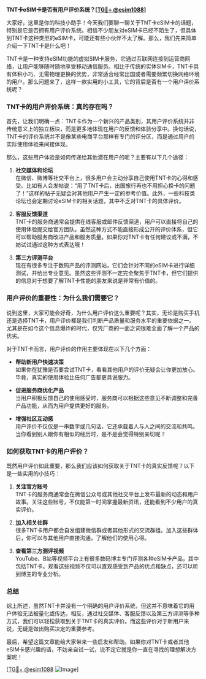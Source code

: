 **TNT卡eSIM卡是否有用户评价系统？[[TG💪+ @esim1088](https://t.me/s/esim1088)]**

大家好，这里是你的科技小助手！今天我们要聊一聊关于TNT卡eSIM卡的话题，特别是它是否拥有用户评价系统。相信不少朋友对eSIM卡已经不陌生了，但具体到TNT卡这种类型的eSIM卡，可能还有些小伙伴不太了解。那么，我们先来简单介绍一下TNT卡是什么吧！

TNT卡是一种支持eSIM功能的虚拟SIM卡服务，它通过互联网连接到运营商网络，让用户能够随时随地享受移动通信服务。相比于传统的实体SIM卡，TNT卡具有体积小巧、无需物理更换的优势，非常适合经常出国或者需要频繁切换网络环境的用户。那么问题来了，这样一款实用的小工具，它的背后是否有一个用户评价系统呢？

### TNT卡的用户评价系统：真的存在吗？

首先，让我们明确一点：TNT卡作为一个新兴的产品类别，其用户评价系统并非传统意义上的独立板块，而是更多地体现在用户的反馈和体验分享中。换句话说，TNT卡的评价系统并不是像某些电商平台那样有专门的评分区，而是通过用户的实际使用体验来间接体现。

那么，这些用户体验是如何传递给其他潜在用户的呢？主要有以下几个途径：

1. **社交媒体和论坛**  
   在微信、微博等社交平台上，很多用户会主动分享自己使用TNT卡的心得和感受。比如有人会发帖说：“用了TNT卡后，出国旅行再也不用担心换卡的问题了！”这样的帖子无疑会对其他用户产生一定的参考价值。此外，一些科技类论坛也会定期讨论eSIM卡的相关话题，其中不乏对TNT卡的具体评价。

2. **客服反馈渠道**  
   TNT卡的服务商通常会提供在线客服或邮件反馈渠道，用户可以直接将自己的使用体验提交给官方团队。虽然这种方式不能直接形成公开的评价体系，但它可以帮助服务商改进产品和服务质量。如果你对TNT卡有任何建议或不满，不妨试试通过这种方式表达哦！

3. **第三方评测平台**  
   现在有很多专注于数码产品的评测网站，它们会针对不同的eSIM卡进行详细测试，并给出专业意见。虽然这些评测不一定完全聚焦于TNT卡，但它们提供的信息对于想要了解TNT卡性能的朋友来说是非常有价值的。

### 用户评价的重要性：为什么我们需要它？

说到这里，大家可能会好奇，为什么用户评价这么重要呢？其实，无论是购买手机还是选择TNT卡，用户评价都是我们判断产品质量和服务水平的重要依据之一。尤其是在如今这个信息爆炸的时代，仅凭厂商的一面之词很难全面了解一个产品的优劣。

对于TNT卡而言，用户评价的作用主要体现在以下几个方面：

- **帮助新用户快速决策**  
  如果你在犹豫是否要尝试TNT卡，看看其他用户的评价无疑会让你更加放心。毕竟，真实的使用体验比任何广告都更具说服力。

- **促进服务商优化产品**  
  当用户积极反馈自己的使用感受时，服务商可以根据这些意见不断调整和完善产品功能，从而为用户提供更好的服务。

- **增强社区互动感**  
  用户评价不仅仅是一串数字或几句话，它还承载着人与人之间的交流和共鸣。当你看到别人跟你有相似的经历时，是不是会觉得特别亲切呢？

### 如何获取TNT卡的用户评价？

既然用户评价如此重要，那么我们应该如何获取关于TNT卡的真实反馈呢？以下是一些实用的小技巧：

1. **关注官方账号**  
   TNT卡的服务商通常会在微信公众号或其他社交平台上发布最新的动态和用户故事。关注这些账号，不仅能第一时间掌握最新资讯，还能看到不少用户的真实评价。

2. **加入相关社群**  
   很多TNT卡用户都会自发组建微信群或者其他形式的交流群组。加入这些群体后，你可以与其他用户直接沟通，了解他们的使用心得。

3. **查看第三方测评视频**  
   YouTube、B站等视频平台上有很多数码博主专门评测各种eSIM卡产品，其中包括TNT卡。观看这些视频不仅可以直观感受到产品的优点和缺点，还可以听到博主的专业分析。

### 总结

综上所述，虽然TNT卡并没有一个明确的用户评价系统，但这并不意味着它的用户体验无法被量化或传达。相反，通过社交媒体、客服反馈以及第三方评测等多种方式，我们可以轻松获取到关于TNT卡的真实评价。而这些评价对于新用户来说，无疑是做出购买决定的重要参考。

最后，希望这篇文章能给大家带来一些启发和帮助。如果你对TNT卡或者其他eSIM卡感兴趣的话，不妨亲自试一试，说不定它就是你一直在寻找的理想解决方案呢！

[[TG💪+ @esim1088](https://t.me/s/esim1088) ![Image](https://i.postimg.cc/4NQfJmqS/Snipaste-2025-05-13-00-14-12.png)]